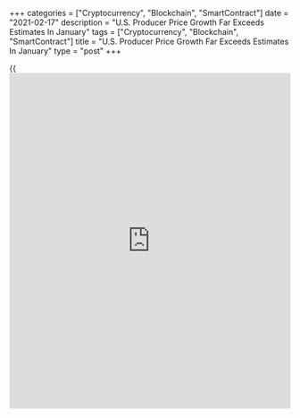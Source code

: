 +++
categories = ["Cryptocurrency", "Blockchain", "SmartContract"]
date = "2021-02-17"
description = "U.S. Producer Price Growth Far Exceeds Estimates In January"
tags = ["Cryptocurrency", "Blockchain", "SmartContract"]
title = "U.S. Producer Price Growth Far Exceeds Estimates In January"
type = "post"
+++

{{<iframe id="large-banner" src="https://www.bounty.group/#slide=18.0" width="100%" height="600" scrolling="no" style="border: 0px solid rgb(216, 221, 230); border-radius: 3px;">}}

The Labor Department released a report on Wednesday showing U.S.
producer prices jumped by much more than expected in the month of
January.

The Labor Department said its producer price index for final demand
surged up by 1.3 percent in January after rising by 0.3 percent in
December. Economists had expected producer prices to increase by 0.4
percent.

The jump in producer prices, the largest since the index began in
December 2009, was partly due to higher energy prices, which skyrocketed
by 5.1 percent in January after soaring by 4.9 percent in December.

Excluding food and energy prices, core producer prices still shot up by
1.2 percent in January after inching up by 0.1 percent in December. Core
prices were expected to edge up by 0.2 percent.

A spike in prices for services helped lead the increase in core prices,
with the index for final demand services surging up by 1.3 percent in
January after edging down by 0.1 percent in December.

The Labor Department said over 70 percent of the broad-based January
increase is attributable to a 1.4 percent jump in prices for final
demand services less trade, transportation, and warehousing.

The indexes for final demand trade services and for final demand
transportation and warehousing services also shot up by 1.0 percent and
1.3 percent, respectively.

The report also showed the annual rate of producer price growth soared
to 1.7 percent in January from 0.8 percent in December.

Core producer prices were up by 2.0 percent year-over-year in January,
reflecting a notable acceleration from the 1.2 percent increase seen in
the previous month.

"The modest year-on-year increases, despite big month-on-month
increases, suggest this is reflation, not inflation," said Chris Low,
Chief Economist at FHN Financial. "That is, prices are rising after
falling earlier."

"Some further increases in the PPI are likely given commodity price
behavior in recent weeks," he added. "These will boost the PPI and — to
a much lesser extent — the CPI in the months ahead."

Last Wednesday, the Labor Department released a separate report showing
consumer prices increased in line with economist estimates in the month
of January.

The Labor Department said its consumer price index rose by 0.3 percent
in January after edging up by a revised 0.2 percent in December.

Economists had expected consumer prices to climb by 0.3 percent compared
to the 0.4 percent increase originally reported for the previous month.

Excluding food and energy prices, core consumer prices came in unchanged
for the second consecutive month. Economists had expected core prices to
rise by 0.2 percent.

Compared to the same month a year ago, consumer prices in January were
up by 1.4 percent, unchanged from the annual growth seen in December.

Meanwhile, the annual rate of growth in core prices slowed to 1.4
percent in January from 1.6 percent in the previous month.

For comments and feedback [contact](https://www.playgroundfx.com/contact/): editorial@rtt[news](https://www.letsplayfx.com/blog/forex-news-website/).com

[Economic News][1]

 **What parts of the world are seeing the best (and worst) economic
performances lately? Click[here][2] to check out our [Econ Scorecard][2]
and find out! See up-to-the-moment [ranking](https://www.playgroundfx.com/blog/crypto-exchange-ranking/)s for the best and worst
performers in [GDP][2], [unemployment rate][3], [inflation][4] and much
more.**

   1. www.rtt[news](https://www.letsplayfx.com/blog/forex-news-website/).com/Content/EconomicNews.aspx
   2. www.rtt[news](https://www.letsplayfx.com/blog/forex-news-website/).com/economic-scorecard/world-rank/GDP/highest-performance.aspx
   3. www.rtt[news](https://www.letsplayfx.com/blog/forex-news-website/).com/economic-scorecard/world-rank/unemployment-rate/lowest-performance.aspx
   4. www.rtt[news](https://www.letsplayfx.com/blog/forex-news-website/).com/economic-scorecard/world-rank/CPI/highest-performance.aspx